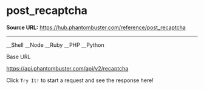 # post_recaptcha

**Source URL:** https://hub.phantombuster.com/reference/post_recaptcha

---

__Shell __Node __Ruby __PHP __Python

Base URL

https://api.phantombuster.com/api/v2/recaptcha

Click `Try It!` to start a request and see the response here!